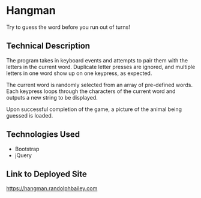 # Hangman

Try to guess the word before you run out of turns!

## Technical Description

The program takes in keyboard events and attempts to pair them with the letters in the current word.  Duplicate letter presses are ignored, and multiple letters in one word show up on one keypress, as expected.

The current word is randomly selected from an array of pre-defined words.  Each keypress loops through the characters of the current word and outputs a new string to be displayed.

Upon successful completion of the game, a picture of the animal being guessed is loaded.

## Technologies Used
* Bootstrap
* jQuery

## Link to Deployed Site
https://hangman.randolphbailey.com
